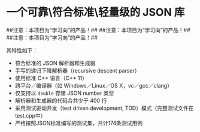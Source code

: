 #  一个可靠\符合标准\轻量级的 JSON 库 #
##注意：本项目为“学习向”的产品！##
##注意：本项目为“学习向”的产品！##
##注意：本项目为“学习向”的产品！##

其特性如下：

* 符合标准的 JSON 解析器和生成器
* 手写的递归下降解析器（recursive descent parser）
* 使用标准 C++ 语言（C++ 11）
* 跨平台／编译器（如 Windows／Linux／OS X，vc／gcc／clang）
* 仅支持以 `double` 存储 JSON number 类型
* 解析器和生成器的代码合共少于 400 行
* 采用测试驱动开发（test driven development, TDD）模式（完整测试文件在test.cpp中）
* 严格按照JSON标准编写的测试集，共计174条测试用例